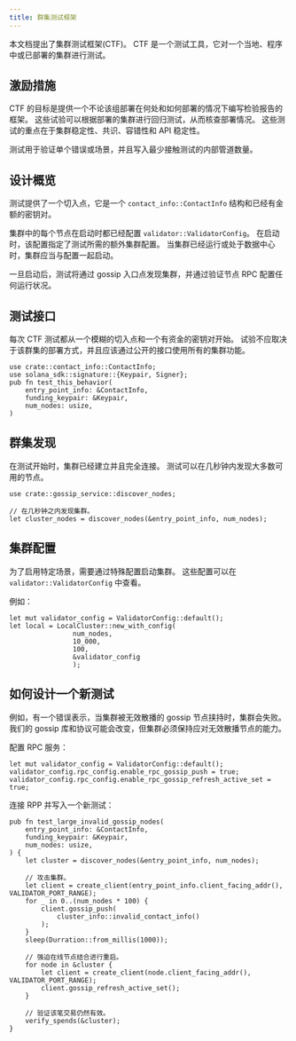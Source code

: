 ```yaml
---
title: 群集测试框架
---
```


本文档提出了集群测试框架\(CTF\)。 CTF 是一个测试工具，它对一个当地、程序中或已部署的集群进行测试。

## 激励措施

CTF 的目标是提供一个不论该组部署在何处和如何部署的情况下编写检验报告的框架。 这些试验可以根据部署的集群进行回归测试，从而核查部署情况。 这些测试的重点在于集群稳定性、共识、容错性和 API 稳定性。

测试用于验证单个错误或场景，并且写入最少接触测试的内部管道数量。

## 设计概览

测试提供了一个切入点，它是一个 `contact_info::ContactInfo` 结构和已经有金额的密钥对。

集群中的每个节点在启动时都已经配置 `validator::ValidatorConfig`。 在启动时，该配置指定了测试所需的额外集群配置。 当集群已经运行或处于数据中心时，集群应当与配置一起启动。

一旦启动后，测试将通过 gossip 入口点发现集群，并通过验证节点 RPC 配置任何运行状况。

## 测试接口

每次 CTF 测试都从一个模糊的切入点和一个有资金的密钥对开始。 试验不应取决于该群集的部署方式，并且应该通过公开的接口使用所有的集群功能。

```text
use crate::contact_info::ContactInfo;
use solana_sdk::signature::{Keypair, Signer};
pub fn test_this_behavior(
    entry_point_info: &ContactInfo,
    funding_keypair: &Keypair,
    num_nodes: usize,
)
```

## 群集发现

在测试开始时，集群已经建立并且完全连接。 测试可以在几秒钟内发现大多数可用的节点。

```text
use crate::gossip_service::discover_nodes;

// 在几秒钟之内发现集群。
let cluster_nodes = discover_nodes(&entry_point_info, num_nodes);
```

## 集群配置

为了启用特定场景，需要通过特殊配置启动集群。 这些配置可以在 `validator::ValidatorConfig` 中查看。

例如：

```text
let mut validator_config = ValidatorConfig::default();
let local = LocalCluster::new_with_config(
                num_nodes,
                10_000,
                100,
                &validator_config
                );
```

## 如何设计一个新测试

例如，有一个错误表示，当集群被无效散播的 gossip 节点挟持时，集群会失败。 我们的 gossip 库和协议可能会改变，但集群必须保持应对无效散播节点的能力。

配置 RPC 服务：

```text
let mut validator_config = ValidatorConfig::default();
validator_config.rpc_config.enable_rpc_gossip_push = true;
validator_config.rpc_config.enable_rpc_gossip_refresh_active_set = true;
```

连接 RPP 并写入一个新测试：

```text
pub fn test_large_invalid_gossip_nodes(
    entry_point_info: &ContactInfo,
    funding_keypair: &Keypair,
    num_nodes: usize,
) {
    let cluster = discover_nodes(&entry_point_info, num_nodes);

    // 攻击集群。
    let client = create_client(entry_point_info.client_facing_addr(), VALIDATOR_PORT_RANGE);
    for _ in 0..(num_nodes * 100) {
        client.gossip_push(
            cluster_info::invalid_contact_info()
        );
    }
    sleep(Durration::from_millis(1000));

    // 强迫在线节点结合进行重启。
    for node in &cluster {
        let client = create_client(node.client_facing_addr(), VALIDATOR_PORT_RANGE);
        client.gossip_refresh_active_set();
    }

    // 验证该笔交易仍然有效。
    verify_spends(&cluster);
}
```

